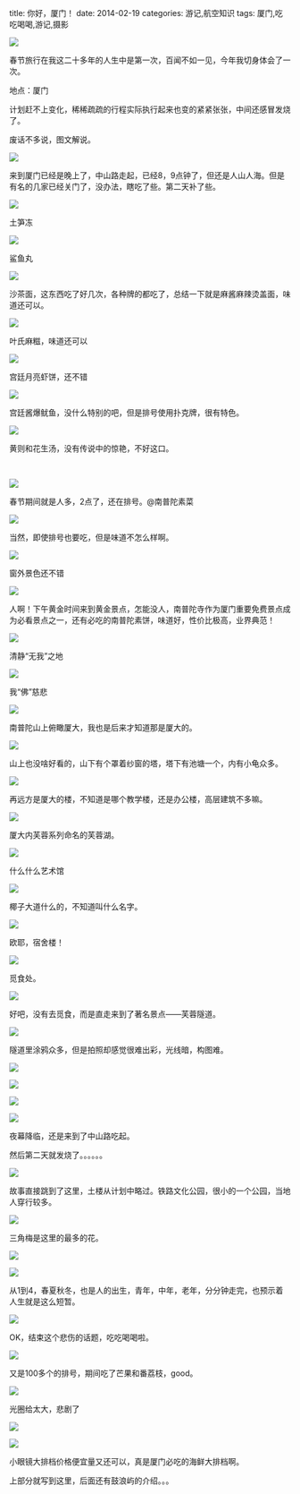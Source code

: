 title: 你好，厦门！
date: 2014-02-19
categories: 游记,航空知识
tags: 厦门,吃吃喝喝,游记,摄影

![](images/P2020126.jpg)

春节旅行在我这二十多年的人生中是第一次，百闻不如一见，今年我切身体会了一次。

地点：厦门

计划赶不上变化，稀稀疏疏的行程实际执行起来也变的紧紧张张，中间还感冒发烧了。

废话不多说，图文解说。<!--more-->

![](images/P2010003.jpg)

来到厦门已经是晚上了，中山路走起，已经8，9点钟了，但还是人山人海。但是有名的几家已经关门了，没办法，瞎吃了些。第二天补了些。

![](images/P2010029.jpg)

土笋冻

![](images/P2010030.jpg)

鲨鱼丸

![](images/P2010032.jpg)

沙茶面，这东西吃了好几次，各种牌的都吃了，总结一下就是麻酱麻辣烫盖面，味道还可以。

![](images/P2020281.jpg)

叶氏麻糍，味道还可以

![](images/P2020282.jpg)

宫廷月亮虾饼，还不错

![](images/P2020283.jpg)

宫廷酱爆鱿鱼，没什么特别的吧，但是排号使用扑克牌，很有特色。

![](images/P2020287.jpg)

黄则和花生汤，没有传说中的惊艳，不好这口。

 

![](images/P2020035.jpg)

春节期间就是人多，2点了，还在排号。@南普陀素菜

![](images/P2020056.jpg)

当然，即使排号也要吃，但是味道不怎么样啊。

![](images/P2020058.jpg)

窗外景色还不错

![](images/P2020063.jpg)

人啊！下午黄金时间来到黄金景点，怎能没人，南普陀寺作为厦门重要免费景点成为必看景点之一，还有必吃的南普陀素饼，味道好，性价比极高，业界典范！

![](images/P2020091.jpg)

清静“无我”之地

![](images/P2020119.jpg)

我“佛”慈悲

![](images/P2020134.jpg)

南普陀山上俯瞰厦大，我也是后来才知道那是厦大的。

![](images/P2020174.jpg)

山上也没啥好看的，山下有个罩着纱窗的塔，塔下有池塘一个，内有小龟众多。

![](images/P2020175.jpg)

再远方是厦大的楼，不知道是哪个教学楼，还是办公楼，高层建筑不多嘛。

![](images/P2020181.jpg)

厦大内芙蓉系列命名的芙蓉湖。

![](images/P2020188.jpg)

什么什么艺术馆

![](images/P2020198.jpg)

椰子大道什么的，不知道叫什么名字。

![](images/P2020207.jpg)

欧耶，宿舍楼！

![](images/P2020212.jpg)

觅食处。

![](images/P2020213.jpg)

好吧，没有去觅食，而是直走来到了著名景点——芙蓉隧道。

![](images/P2020237.jpg)

隧道里涂鸦众多，但是拍照却感觉很难出彩，光线暗，构图难。

![](images/P2020244.jpg)

![](images/P2020259.jpg)

![](images/P2020262.jpg)

![](images/P2020240.jpg)

夜幕降临，还是来到了中山路吃起。

然后第二天就发烧了。。。。。。

![](images/P2030004.jpg)

故事直接跳到了这里，土楼从计划中略过。铁路文化公园，很小的一个公园，当地人穿行较多。

![](images/P2030006.jpg)

三角梅是这里的最多的花。

![](images/P2030010.jpg)

![](images/P2030011.jpg)

从1到4，春夏秋冬，也是人的出生，青年，中年，老年，分分钟走完，也预示着人生就是这么短暂。

![](images/P2030027.jpg)

OK，结束这个悲伤的话题，吃吃喝喝啦。

![](images/P2030066.jpg)

又是100多个的排号，期间吃了芒果和番荔枝，good。

![](images/P2030073.jpg)

光圈给太大，悲剧了

![](images/P2030079.jpg)

![](images/P2030078.jpg)

小眼镜大排档价格便宜量又还可以，真是厦门必吃的海鲜大排档啊。

上部分就写到这里，后面还有鼓浪屿的介绍。。。
